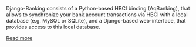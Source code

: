 Django-Banking consists of a Python-based HBCI binding (AqBanking), that allows to synchronize your bank account transactions via HBCI with a local database (e.g. MySQL or SQLite), and a Django-based web-interface, that provides access to this local database.

[Read more](http://code.google.com/p/django-banking/wiki/WebInterface)